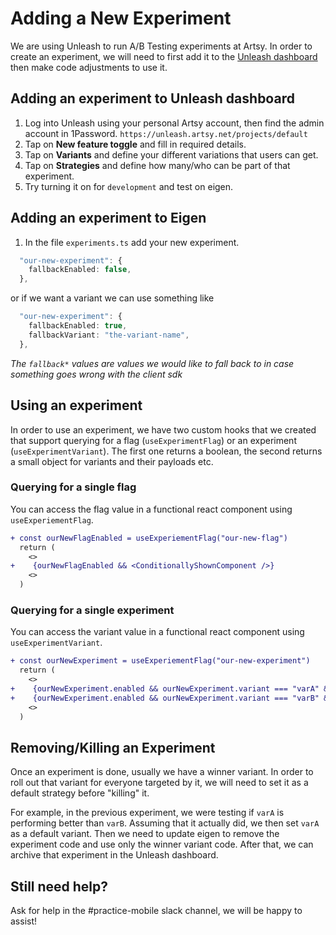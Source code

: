 # Adding a New Experiment

We are using Unleash to run A/B Testing experiments at Artsy. In order to create an experiment, we will need to first add it to the [Unleash dashboard](https://unleash.artsy.net/projects/default) then make code adjustments to use it.

## Adding an experiment to Unleash dashboard

1. Log into Unleash using your personal Artsy account, then find the admin account in 1Password.
   `https://unleash.artsy.net/projects/default`
2. Tap on **New feature toggle** and fill in required details.
3. Tap on **Variants** and define your different variations that users can get.
4. Tap on **Strategies** and define how many/who can be part of that experiment.
5. Try turning it on for `development` and test on eigen.

## Adding an experiment to Eigen

1. In the file `experiments.ts` add your new experiment.

```ts
  "our-new-experiment": {
    fallbackEnabled: false,
  },
```

or if we want a variant we can use something like

```ts
  "our-new-experiment": {
    fallbackEnabled: true,
    fallbackVariant: "the-variant-name",
  },
```

_The `fallback*` values are values we would like to fall back to in case something goes wrong with the client sdk_

## Using an experiment

In order to use an experiment, we have two custom hooks that we created that support querying for a flag (`useExperimentFlag`) or an experiment (`useExperimentVariant`). The first one returns a boolean, the second returns a small object for variants and their payloads etc.

### Querying for a single flag

You can access the flag value in a functional react component using `useExperiementFlag`.

```diff
+ const ourNewFlagEnabled = useExperiementFlag("our-new-flag")
  return (
    <>
+    {ourNewFlagEnabled && <ConditionallyShownComponent />}
    <>
  )
```

### Querying for a single experiment

You can access the variant value in a functional react component using `useExperimentVariant`.

```diff
+ const ourNewExperiment = useExperiementFlag("our-new-experiment")
  return (
    <>
+    {ourNewExperiment.enabled && ourNewExperiment.variant === "varA" && <AComponent />}
+    {ourNewExperiment.enabled && ourNewExperiment.variant === "varB" && <BComponent custom={ourNewExperiment.payload} />}
    <>
  )
```

## Removing/Killing an Experiment

Once an experiment is done, usually we have a winner variant. In order to roll out that variant for everyone targeted by it, we will need to set it as a default strategy before "killing" it.

For example, in the previous experiment, we were testing if `varA` is performing better than `varB`. Assuming that it actually did, we then set `varA` as a default variant.
Then we need to update eigen to remove the experiment code and use only the winner variant code.
After that, we can archive that experiment in the Unleash dashboard.

## Still need help?

Ask for help in the #practice-mobile slack channel, we will be happy to assist!
